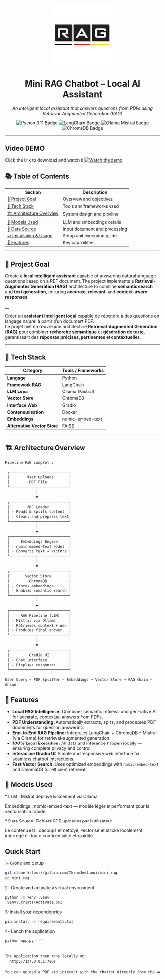 <p align="center">
  <img src="assets/logo.png" alt="Mini RAG Chatbot Logo" width="200"/>
</p>

<h1 align="center"> Mini RAG Chatbot – Local AI Assistant</h1>

<p align="center">
  <em>An intelligent local assistant that answers questions from PDFs using Retrieval-Augmented Generation (RAG)</em>
</p>

<p align="center">
  <img src="https://img.shields.io/badge/Python-3.11-blue?style=for-the-badge&logo=python&logoColor=white" alt="Python 3.11 Badge"/>
  <img src="https://img.shields.io/badge/LangChain-%2300BFA5.svg?style=for-the-badge&logoColor=white" alt="LangChain Badge"/>
  <img src="https://img.shields.io/badge/Ollama%20%2F%20Mistral-8A2BE2?style=for-the-badge&logo=openai&logoColor=white" alt="Ollama Mistral Badge"/>
  <img src="https://img.shields.io/badge/ChromaDB-orange?style=for-the-badge&logo=databricks&logoColor=white" alt="ChromaDB Badge"/>
</p>

---
## Video DEMO 
 Click the link to download and watch it
[![Watch the demo](https://img.shields.io/badge/Watch%20Demo-Click%20Here-blue)](https://github.com/IkramJemlaoui/mini_rag/blob/main/assets/RAG_DEMO.mp4)




## 📚 Table of Contents
| Section | Description |
|----------|--------------|
| [🎯 Project Goal](#-project-goal) | Overview and objectives |
| [🧩 Tech Stack](#-tech-stack) | Tools and frameworks used |
| [🏗️ Architecture Overview](#️-architecture-overview) | System design and pipeline |
| [🧠 Models Used](#-models-used) | LLM and embeddings details |
| [📄 Data Source](#-data-source) | Input document and processing |
| [⚙️ Installation & Usage](#️-installation--usage) | Setup and execution guide |
| [🚀 Features](#-features) | Key capabilities |




---

## 🎯 Project Goal

Create a **local intelligent assistant** capable of answering natural language questions based on a PDF document.
The project implements a **Retrieval-Augmented Generation (RAG)** architecture to combine **semantic search** and **text generation**, ensuring **accurate**, **relevant**, and **context-aware responses**. 

__

Créer un **assistant intelligent local** capable de répondre à des questions en langage naturel à partir d’un document PDF.  
Le projet met en œuvre une architecture **Retrieval-Augmented Generation (RAG)** pour combiner **recherche sémantique** et **génération de texte**, garantissant des **réponses précises, pertinentes et contextuelles**.

---

## 🧩 Tech Stack

| Category | Tools / Frameworks |
|-----------|--------------------|
| **Langage** | Python |
| **Framework RAG** | LangChain |
| **LLM Local** | Ollama (Mistral) |
| **Vector Store** | ChromaDB |
| **Interface Web** | Gradio |
| **Conteneurisation** | Docker |
| **Embeddings** | nomic-embed-text |
| **Alternative Vector Store** | FAISS |

---

## 🏗️ Architecture Overview

```text
Pipeline RAG complet :

 ┌───────────────────────────┐
 │        User Uploads       │
 │         PDF File          │
 └────────────┬──────────────┘
              │
              ▼
 ┌───────────────────────────┐
 │        PDF Loader         │
 │ - Reads & splits content  │
 │ - Cleans and prepares text│
 └────────────┬──────────────┘
              │
              ▼
 ┌───────────────────────────┐
 │     Embeddings Engine     │
 │ - nomic-embed-text model  │
 │ - Converts text → vectors │
 └────────────┬──────────────┘
              │
              ▼
 ┌───────────────────────────┐
 │       Vector Store        │
 │         ChromaDB          │
 │ - Stores embeddings       │
 │ - Enables semantic search │
 └────────────┬──────────────┘
              │
              ▼
 ┌───────────────────────────┐
 │     RAG Pipeline (LLM)    │
 │ - Mistral via Ollama      │
 │ - Retrieves context + gen │
 │ - Produces final answer   │
 └────────────┬──────────────┘
              │
              ▼
 ┌───────────────────────────┐
 │         Gradio UI         │
 │ - Chat interface          │
 │ - Displays responses      │
 └───────────────────────────┘

User Query → PDF Splitter → Embeddings → Vector Store → RAG Chain → Answer

```
## 🚀 Features

- **Local RAG Intelligence:** Combines semantic retrieval and generative AI for accurate, contextual answers from PDFs.  
- **PDF Understanding:** Automatically extracts, splits, and processes PDF documents for question answering.  
- **End-to-End RAG Pipeline:** Integrates LangChain + ChromaDB + Mistral (via Ollama) for retrieval-augmented generation.  
- **100% Local Execution:** All data and inference happen locally — ensuring complete privacy and control.  
- **Interactive Gradio UI:** Simple and responsive web interface for seamless chatbot interactions.  
- **Fast Vector Search:** Uses optimized embeddings with `nomic-embed-text` and ChromaDB for efficient retrieval.  


## 🧠 Models Used

° LLM : Mistral déployé localement via Ollama

 Embeddings : nomic-embed-text — modèle léger et performant pour la vectorisation rapide

° Data Source :Fichiers PDF uploadés par l’utilisateur

Le contenu est : découpé et nettoyé, vectorisé et stocké localement, interrogé en toute confidentialité et rapidité.

##  Quick Start

1️- Clone and Setup
```bash
git clone https://github.com/IkramJemlaoui/mini_rag
cd mini_rag
```

2️- Create and activate a virtual environment:

```bash
python -m venv .venv
.venv\Scripts\Activate.ps1
```
3-Install your dependencies

```bash
pip install -r requirements.txt
```

4️- Lanch the application

```bash
python app.py ```


The application then runs locally at:
  http://127.0.0.1:7860

You can upload a PDF and interact with the chatbot directly from the web interface.
